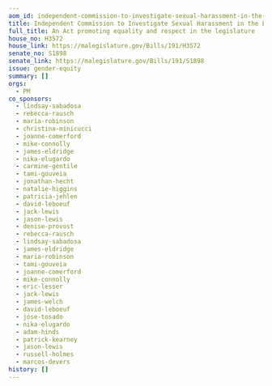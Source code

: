 ```yaml
---
aom_id: independent-commission-to-investigate-sexual-harassment-in-the-legislature
title: Independent Commission to Investigate Sexual Harassment in the Legislature
full_title: An Act promoting equality and respect in the legislature
house_no: H3572
house_link: https://malegislature.gov/Bills/191/H3572
senate_no: S1898
senate_link: https://malegislature.gov/Bills/191/S1898
issue: gender-equity
summary: []
orgs:
  - PM
co_sponsors:
  - lindsay-sabadosa
  - rebecca-rausch
  - maria-robinson
  - christina-minicucci
  - joanne-comerford
  - mike-connolly
  - james-eldridge
  - nika-elugardo
  - carmine-gentile
  - tami-gouveia
  - jonathan-hecht
  - natalie-higgins
  - patricia-jehlen
  - david-leboeuf
  - jack-lewis
  - jason-lewis
  - denise-provost
  - rebecca-rausch
  - lindsay-sabadosa
  - james-eldridge
  - maria-robinson
  - tami-gouveia
  - joanne-comerford
  - mike-connolly
  - eric-lesser
  - jack-lewis
  - james-welch
  - david-leboeuf
  - jose-tosado
  - nika-elugardo
  - adam-hinds
  - patrick-kearney
  - jason-lewis
  - russell-holmes
  - marcos-devers
history: []
---
```

